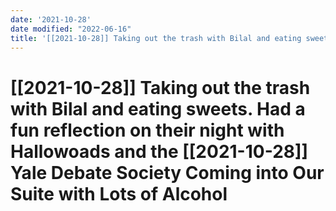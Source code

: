 ```yaml
---
date: '2021-10-28'
date modified: "2022-06-16"
title: '[[2021-10-28]] Taking out the trash with Bilal and eating sweets. Had a fun reflection on their night with Hallowoads and the [[2021-10-28]] Yale Debate Society coming into our suite with lots of alcohol'
---
```


# [[2021-10-28]] Taking out the trash with Bilal and eating sweets. Had a fun reflection on their night with Hallowoads and the [[2021-10-28]] Yale Debate Society Coming into Our Suite with Lots of Alcohol
